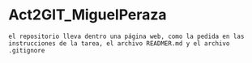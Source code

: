 # Act2GIT_MiguelPeraza
```
el repositorio lleva dentro una página web, como la pedida en las instrucciones de la tarea, el archivo READMER.md y el archivo .gitignore
```
